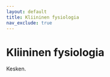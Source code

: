 ```yaml
---
layout: default
title: Kliininen fysiologia
nav_exclude: true
---
```


# Kliininen fysiologia

Kesken.
